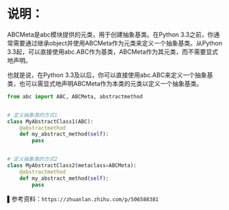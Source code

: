 # 说明：

ABCMeta是abc模块提供的元类，用于创建抽象基类。在Python 3.3之前，你通常需要通过继承object并使用ABCMeta作为元类来定义一个抽象基类。从Python
3.3起，可以直接使用abc.ABC作为基类，ABCMeta作为其元类，而不需要显式地声明。

也就是说，在Python 3.3及以后，你可以直接使用abc.ABC来定义一个抽象基类，也可以需显式地声明ABCMeta作为本类的元类以定义一个抽象基类。

```python
from abc import ABC, ABCMeta, abstractmethod


# 定义抽象类的方式1
class MyAbstractClass1(ABC):
    @abstractmethod
    def my_abstract_method(self):
        pass


# 定义抽象类的方式2
class MyAbstractClass2(metaclass=ABCMeta):
    @abstractmethod
    def my_abstract_method(self):
        pass
```

▌参考资料：`https://zhuanlan.zhihu.com/p/506588381`

